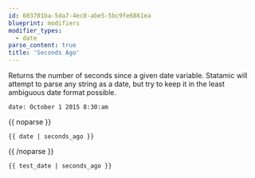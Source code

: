 ```yaml
---
id: 603701ba-5da7-4ec8-abe5-5bc9fe6861ea
blueprint: modifiers
modifier_types:
  - date
parse_content: true
title: 'Seconds Ago'
---
```

Returns the number of seconds since a given date variable. Statamic will attempt to parse any string as a date, but try to keep it in the least ambiguous date format possible.

```.language-yaml
date: October 1 2015 8:30:am
```

{{ noparse }}
```
{{ date | seconds_ago }}
```
{{ /noparse }}

```.language-output
{{ test_date | seconds_ago }}
```
